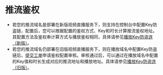 # 推流鉴权<a name="live_01_0059"></a>

-   若您的推流域名是部署在新版视频直播服务下，则支持在控制台中配置Key防盗链，配置后，您可以根据配置的鉴权方式、Key和时长计算推流鉴权地址。其配置方法及鉴权串计算方式与播放鉴权相同，具体请参见[播放Key防盗连（新版）](Key防盗链.md)。
-   若您的推流域名仍部署在旧版视频直播服务下，则在播放域名中配置Key防盗链后，[提交工单](https://console.huaweicloud.com/ticket/?#/ticketindex/business?productTypeId=ffb4ebf5fb094bc6aef0129c276ce42e)申请鉴权配置审核。审核通过后，可以通过在播放域名中配置的Key值和时长生成对应的推流地址和播放地址。具体请参见[播放Key防盗连（旧版）](Key防盗链-2.md)。

